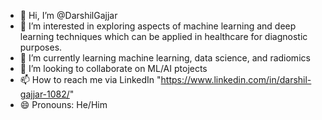 - 👋 Hi, I’m @DarshilGajjar
- 👀 I’m interested in exploring aspects of machine learning and deep learning techniques which can be applied in healthcare for diagnostic purposes.
- 🌱 I’m currently learning machine learning, data science, and radiomics
- 💞️ I’m looking to collaborate on ML/AI ptojects
- 📫 How to reach me via LinkedIn "https://www.linkedin.com/in/darshil-gajjar-1082/"
- 😄 Pronouns: He/Him

<!---
DarshilGajjar/DarshilGajjar is a ✨ special ✨ repository because its `README.md` (this file) appears on your GitHub profile.
You can click the Preview link to take a look at your changes.
--->
